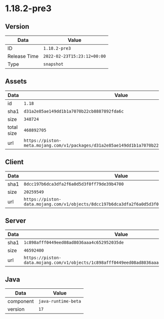 # 1.18.2-pre3

## Version

|**Data**        | **Value**                 |
|----------------|-------------------------|
| ID   | ```1.18.2-pre3```   |
| Release Time   | ```2022-02-23T15:23:12+00:00```   |
| Type   | ```snapshot```   |

## Assets

|**Data**        | **Value**                 |
|----------------|-------------------------|
| id   | ```1.18```   |
| sha1   | ```d31a2e85ae149dd1b1a7070b22cb8887892fda6c```   |
| size   | ```348724```   |
| total size  | ```468892705```  |
| url       | ```https://piston-meta.mojang.com/v1/packages/d31a2e85ae149dd1b1a7070b22cb8887892fda6c/1.18.json``` |

## Client

|**Data**        | **Value**                 |
|----------------|-------------------------|
| sha1   | ```8dcc197b6dca3dfa2f6a0d5d3f0ff79de39b4700```   |
| size   | ```20259549```   |
| url       | ```https://piston-data.mojang.com/v1/objects/8dcc197b6dca3dfa2f6a0d5d3f0ff79de39b4700/client.jar``` |

## Server

|**Data**        | **Value**                 |
|----------------|-------------------------|
| sha1   | ```1c898afff0449eed08ad8036aaa4c652952035de```   |
| size   | ```46592400```   |
| url       | ```https://piston-data.mojang.com/v1/objects/1c898afff0449eed08ad8036aaa4c652952035de/server.jar``` |

## Java

|**Data**        | **Value**                 |
|----------------|-------------------------|
| component   | ```java-runtime-beta```   |
| version   | ```17```   |